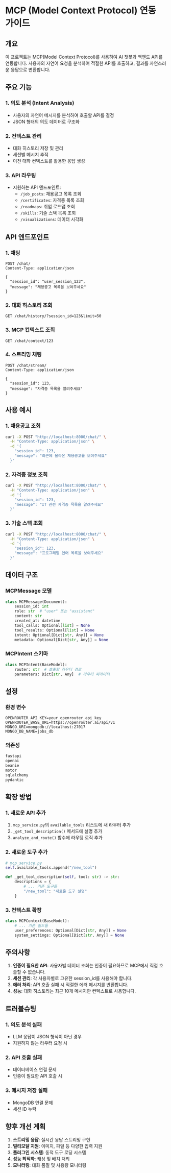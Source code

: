 # MCP (Model Context Protocol) 연동 가이드

## 개요

이 프로젝트는 MCP(Model Context Protocol)를 사용하여 AI 챗봇과 백엔드 API를 연동합니다. 사용자의 자연어 요청을 분석하여 적절한 API를 호출하고, 결과를 자연스러운 응답으로 변환합니다.

## 주요 기능

### 1. 의도 분석 (Intent Analysis)
- 사용자의 자연어 메시지를 분석하여 호출할 API를 결정
- JSON 형태의 의도 데이터로 구조화

### 2. 컨텍스트 관리
- 대화 히스토리 저장 및 관리
- 세션별 메시지 추적
- 이전 대화 컨텍스트를 활용한 응답 생성

### 3. API 라우팅
- 지원하는 API 엔드포인트:
  - `/job_posts`: 채용공고 목록 조회
  - `/certificates`: 자격증 목록 조회
  - `/roadmaps`: 취업 로드맵 조회
  - `/skills`: 기술 스택 목록 조회
  - `/visualizations`: 데이터 시각화

## API 엔드포인트

### 1. 채팅
```http
POST /chat/
Content-Type: application/json

{
  "session_id": "user_session_123",
  "message": "채용공고 목록을 보여주세요"
}
```

### 2. 대화 히스토리 조회
```http
GET /chat/history/?session_id=123&limit=50
```

### 3. MCP 컨텍스트 조회
```http
GET /chat/context/123
```

### 4. 스트리밍 채팅
```http
POST /chat/stream/
Content-Type: application/json

{
  "session_id": 123,
  "message": "자격증 목록을 알려주세요"
}
```

## 사용 예시

### 1. 채용공고 조회
```bash
curl -X POST "http://localhost:8000/chat/" \
  -H "Content-Type: application/json" \
  -d '{
    "session_id": 123,
    "message": "최근에 올라온 채용공고를 보여주세요"
  }'
```

### 2. 자격증 정보 조회
```bash
curl -X POST "http://localhost:8000/chat/" \
  -H "Content-Type: application/json" \
  -d '{
    "session_id": 123,
    "message": "IT 관련 자격증 목록을 알려주세요"
  }'
```

### 3. 기술 스택 조회
```bash
curl -X POST "http://localhost:8000/chat/" \
  -H "Content-Type: application/json" \
  -d '{
    "session_id": 123,
    "message": "프로그래밍 언어 목록을 보여주세요"
  }'
```

## 데이터 구조

### MCPMessage 모델
```python
class MCPMessage(Document):
    session_id: int
    role: str  # "user" 또는 "assistant"
    content: str
    created_at: datetime
    tool_calls: Optional[list] = None
    tool_results: Optional[list] = None
    intent: Optional[Dict[str, Any]] = None
    metadata: Optional[Dict[str, Any]] = None
```

### MCPIntent 스키마
```python
class MCPIntent(BaseModel):
    router: str  # 호출할 라우터 경로
    parameters: Dict[str, Any]  # 라우터 파라미터
```

## 설정

### 환경 변수
```env
OPENROUTER_API_KEY=your_openrouter_api_key
OPENROUTER_BASE_URL=https://openrouter.ai/api/v1
MONGO_URI=mongodb://localhost:27017
MONGO_DB_NAME=jobs_db
```

### 의존성
```txt
fastapi
openai
beanie
motor
sqlalchemy
pydantic
```

## 확장 방법

### 1. 새로운 API 추가
1. `mcp_service.py`의 `available_tools` 리스트에 새 라우터 추가
2. `_get_tool_description()` 메서드에 설명 추가
3. `analyze_and_route()` 함수에 라우팅 로직 추가

### 2. 새로운 도구 추가
```python
# mcp_service.py
self.available_tools.append("/new_tool")

def _get_tool_description(self, tool: str) -> str:
    descriptions = {
        # ... 기존 도구들
        "/new_tool": "새로운 도구 설명"
    }
```

### 3. 컨텍스트 확장
```python
class MCPContext(BaseModel):
    # ... 기존 필드들
    user_preferences: Optional[Dict[str, Any]] = None
    system_settings: Optional[Dict[str, Any]] = None
```

## 주의사항

1. **인증이 필요한 API**: 사용자별 데이터 조회는 인증이 필요하므로 MCP에서 직접 호출할 수 없습니다.
2. **세션 관리**: 각 사용자별로 고유한 session_id를 사용해야 합니다.
3. **에러 처리**: API 호출 실패 시 적절한 에러 메시지를 반환합니다.
4. **성능**: 대화 히스토리는 최근 10개 메시지만 컨텍스트로 사용합니다.

## 트러블슈팅

### 1. 의도 분석 실패
- LLM 응답이 JSON 형식이 아닌 경우
- 지원하지 않는 라우터 요청 시

### 2. API 호출 실패
- 데이터베이스 연결 문제
- 인증이 필요한 API 호출 시

### 3. 메시지 저장 실패
- MongoDB 연결 문제
- 세션 ID 누락

## 향후 개선 계획

1. **스트리밍 응답**: 실시간 응답 스트리밍 구현
2. **멀티모달 지원**: 이미지, 파일 등 다양한 입력 지원
3. **플러그인 시스템**: 동적 도구 로딩 시스템
4. **성능 최적화**: 캐싱 및 배치 처리
5. **모니터링**: 대화 품질 및 사용량 모니터링 